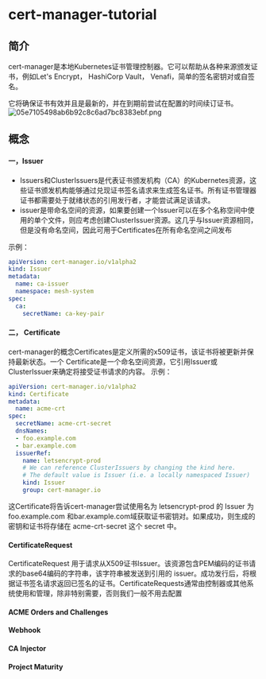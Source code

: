 # cert-manager-tutorial

## 简介
cert-manager是本地Kubernetes证书管理控制器。它可以帮助从各种来源颁发证书，例如Let's Encrypt， HashiCorp Vault， Venafi，简单的签名密钥对或自签名。

它将确保证书有效并且是最新的，并在到期前尝试在配置的时间续订证书。
![05e7105498ab6b92c8c6ad7bc8383ebf.png](evernotecid://481E08E3-B0BC-4AF0-BD1D-F5A91D581CF3/appyinxiangcom/15709100/ENResource/p946)

## 概念
#### 一，Issuer

* Issuers和ClusterIssuers是代表证书颁发机构（CA）的Kubernetes资源，这些证书颁发机构能够通过兑现证书签名请求来生成签名证书。所有证书管理器证书都需要处于就绪状态的引用发行者，才能尝试满足该请求。
* issuer是带命名空间的资源，如果要创建一个Issuer可以在多个名称空间中使用的单个文件，则应考虑创建ClusterIssuer资源。这几乎与Issuer资源相同，但是没有命名空间，因此可用于Certificates在所有命名空间之间发布

示例：
```yaml
apiVersion: cert-manager.io/v1alpha2
kind: Issuer
metadata:
  name: ca-issuer
  namespace: mesh-system
spec:
  ca:
    secretName: ca-key-pair
```
       
#### 二， Certificate
cert-manager的概念Certificates是定义所需的x509证书，该证书将被更新并保持最新状态。一个 Certificate是一个命名空间资源，它引用Issuer或ClusterIssuer来确定将接受证书请求的内容。
示例：
```yaml
apiVersion: cert-manager.io/v1alpha2
kind: Certificate
metadata:
  name: acme-crt
spec:
  secretName: acme-crt-secret
  dnsNames:
  - foo.example.com
  - bar.example.com
  issuerRef:
    name: letsencrypt-prod
    # We can reference ClusterIssuers by changing the kind here.
    # The default value is Issuer (i.e. a locally namespaced Issuer)
    kind: Issuer
    group: cert-manager.io
```
  这Certificate将告诉cert-manager尝试使用名为 letsencrypt-prod 的 Issuer 为foo.example.com 和bar.example.com域获取证书密钥对。如果成功，则生成的密钥和证书将存储在 acme-crt-secret 这个 secret 中。

#### CertificateRequest
CertificateRequest 用于请求从X509证书Issuer。该资源包含PEM编码的证书请求的base64编码的字符串，该字符串被发送到引用的 issuer。成功发行后，将根据证书签名请求返回已签名的证书。CertificateRequests通常由控制器或其他系统使用和管理，除非特别需要，否则我们一般不用去配置
#### ACME Orders and Challenges

#### Webhook

#### CA Injector

#### Project Maturity
